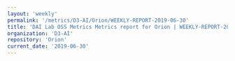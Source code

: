 ```yaml
---
layout: 'weekly'
permalink: '/metrics/D3-AI/Orion/WEEKLY-REPORT-2019-06-30'
title: 'DAI Lab OSS Metrics Metrics report for Orion | WEEKLY-REPORT-2019-06-30'
organization: 'D3-AI'
repository: 'Orion'
current_date: '2019-06-30'
---
```

